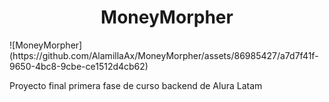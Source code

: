 <h1 align="center">MoneyMorpher</h1>
![MoneyMorpher](https://github.com/AlamillaAx/MoneyMorpher/assets/86985427/a7d7f41f-9650-4bc8-9cbe-ce1512d4cb62)

Proyecto final primera fase de curso backend de Alura Latam
